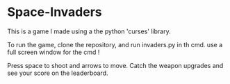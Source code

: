 # Space-Invaders

This is a game I made using a the python 'curses' library.

To run the game, clone the repository, and run invaders.py in th cmd. use a full screen window for the cmd !

Press space to shoot and arrows to move.
Catch  the weapon upgrades and see your score on the leaderboard.
